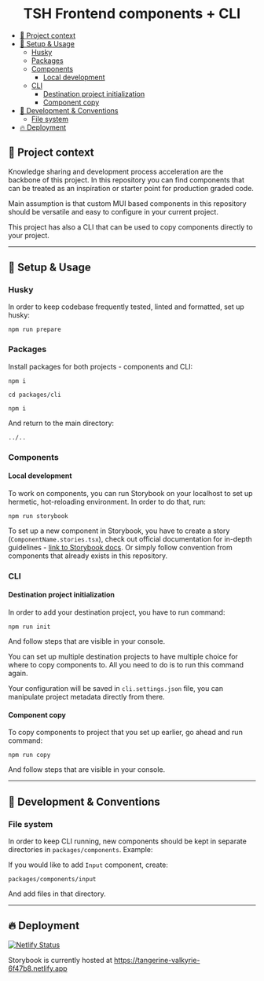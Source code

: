 <h1 align="center">TSH Frontend components + CLI</h1>


- [📘 Project context](#-project-context)
- [🔨 Setup \& Usage](#-setup--usage)
  - [Husky](#husky)
  - [Packages](#packages)
  - [Components](#components)
    - [Local development](#local-development)
  - [CLI](#cli)
    - [Destination project initialization](#destination-project-initialization)
    - [Component copy](#component-copy)
- [🛃 Development \& Conventions](#-development--conventions)
  - [File system](#file-system)
- [🔥 Deployment](#-deployment)


## 📘 Project context

Knowledge sharing and development process acceleration are the backbone of this project. In this repository you can find components that can be treated as an inspiration or starter point for production graded code.

Main assumption is that custom MUI based components in this repository should be versatile and easy to configure in your current project.

This project has also a CLI that can be used to copy components directly to your project.

___

## 🔨 Setup & Usage

### Husky

In order to keep codebase frequently tested, linted and formatted, set up husky:

```
npm run prepare
```

### Packages

Install packages for both projects - components and CLI:

```
npm i
```

```
cd packages/cli
```

```
npm i
```

And return to the main directory:

```
../..
```

### Components

#### Local development


To work on components, you can run Storybook on your localhost to set up hermetic, hot-reloading environment. In order to do that, run:

```
npm run storybook
```

To set up a new component in Storybook, you have to create a story (`ComponentName.stories.tsx`), check out official documentation for in-depth guidelines - [link to Storybook docs](https://storybook.js.org/docs/react/writing-stories/introduction). Or simply follow convention from components that already exists in this repository.

### CLI

#### Destination project initialization


In order to add your destination project, you have to run command:

```
npm run init
```

And follow steps that are visible in your console.

You can set up multiple destination projects to have multiple choice for where to copy components to. All you need to do is to run this command again.

Your configuration will be saved in `cli.settings.json` file, you can manipulate project metadata directly from there.

#### Component copy

To copy components to project that you set up earlier, go ahead and run command:

```
npm run copy
```

And follow steps that are visible in your console.

___

## 🛃 Development & Conventions

### File system

In order to keep CLI running, new components should be kept in separate directories in `packages/components`. Example:

If you would like to add `Input` component, create:

```
packages/components/input
```

And add files in that directory. 

___

## 🔥 Deployment

[![Netlify Status](https://api.netlify.com/api/v1/badges/7a89d9c3-1e97-493c-9ce4-14538ef3fe6e/deploy-status)](https://app.netlify.com/sites/tangerine-valkyrie-6f47b8/deploys)


Storybook is currently hosted at https://tangerine-valkyrie-6f47b8.netlify.app